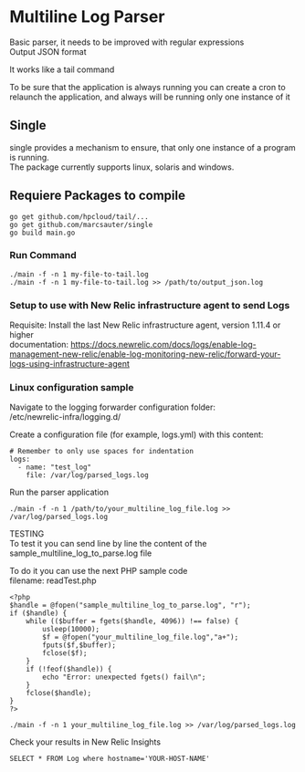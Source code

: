 # Multiline Log Parser
 Basic parser, it needs to be improved with regular expressions    
 Output JSON format
 
 It works like a tail command   
    
 To be sure that the application is always running you can create a cron to relaunch the application, and always will be running only one instance of it
 
## Single
single provides a mechanism to ensure, that only one instance of a program is running.   
The package currently supports linux, solaris and windows.
## Requiere Packages to compile

```
go get github.com/hpcloud/tail/...
go get github.com/marcsauter/single
go build main.go
```

### Run Command
```
./main -f -n 1 my-file-to-tail.log
./main -f -n 1 my-file-to-tail.log >> /path/to/output_json.log
```

### Setup to use with New Relic infrastructure agent to send Logs
Requisite: Install the last New Relic infrastructure agent, version 1.11.4 or higher   
documentation: https://docs.newrelic.com/docs/logs/enable-log-management-new-relic/enable-log-monitoring-new-relic/forward-your-logs-using-infrastructure-agent

### Linux configuration sample
Navigate to the logging forwarder configuration folder:   
/etc/newrelic-infra/logging.d/
   
Create a configuration file (for example, logs.yml) with this content:   
```
# Remember to only use spaces for indentation
logs:
  - name: "test_log"
    file: /var/log/parsed_logs.log
```
Run the parser application
```
./main -f -n 1 /path/to/your_multiline_log_file.log >> /var/log/parsed_logs.log
```
TESTING   
To test it you can send line by line the content of the sample_multiline_log_to_parse.log file   
   
To do it you can use the next PHP sample code   
filename: readTest.php
```
<?php
$handle = @fopen("sample_multiline_log_to_parse.log", "r");
if ($handle) {
    while (($buffer = fgets($handle, 4096)) !== false) {
        usleep(10000);
        $f = @fopen("your_multiline_log_file.log","a+");
        fputs($f,$buffer);
        fclose($f);
    }
    if (!feof($handle)) {
        echo "Error: unexpected fgets() fail\n";
    }
    fclose($handle);
}
?>
```
```
./main -f -n 1 your_multiline_log_file.log >> /var/log/parsed_logs.log
```
Check your results in New Relic Insights
```
SELECT * FROM Log where hostname='YOUR-HOST-NAME'
```
